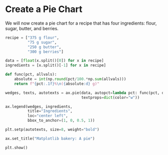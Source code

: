 # Create a Pie Chart

We will now create a pie chart for a recipe that has four ingredients: flour, sugar, butter, and berries.

```python
recipe = ["375 g flour",
          "75 g sugar",
          "250 g butter",
          "300 g berries"]

data = [float(x.split()[0]) for x in recipe]
ingredients = [x.split()[-1] for x in recipe]

def func(pct, allvals):
    absolute = int(np.round(pct/100.*np.sum(allvals)))
    return f"{pct:.1f}%\n({absolute:d} g)"

wedges, texts, autotexts = ax.pie(data, autopct=lambda pct: func(pct, data),
                                  textprops=dict(color="w"))

ax.legend(wedges, ingredients,
          title="Ingredients",
          loc="center left",
          bbox_to_anchor=(1, 0, 0.5, 1))

plt.setp(autotexts, size=8, weight="bold")

ax.set_title("Matplotlib bakery: A pie")

plt.show()
```
